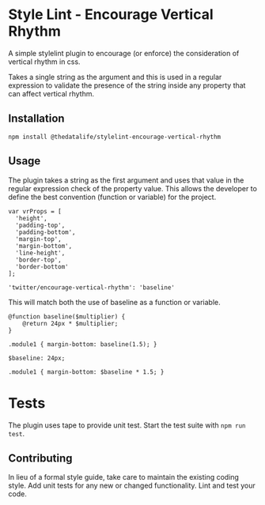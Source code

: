 Style Lint - Encourage Vertical Rhythm
======================================

A simple stylelint plugin to encourage (or enforce) the consideration of vertical rhythm in css.

Takes a single string as the argument and this is used in a regular expression to validate the presence of the string inside any property that can affect vertical rhythm.

## Installation

`npm install @thedatalife/stylelint-encourage-vertical-rhythm`

## Usage

The plugin takes a string as the first argument and uses that value in the regular expression check of the property value. This allows the developer to define the best convention (function or variable) for the project.

```
var vrProps = [
  'height',
  'padding-top',
  'padding-bottom',
  'margin-top',
  'margin-bottom',
  'line-height',
  'border-top',
  'border-bottom'
];
```

```
'twitter/encourage-vertical-rhythm': 'baseline'
```

This will match both the use of baseline as a function or variable.

```
@function baseline($multiplier) {
    @return 24px * $multiplier;
}

.module1 { margin-bottom: baseline(1.5); }
```

```
$baseline: 24px;

.module1 { margin-bottom: $baseline * 1.5; }
```

# Tests

The plugin uses tape to provide unit test. Start the test suite with ```npm run test```.

## Contributing

In lieu of a formal style guide, take care to maintain the existing coding style. Add unit tests for any new or changed functionality. Lint and test your code.
